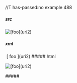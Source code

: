 //T has-passed:no
example 488
##### src
![[[foo](uri1)](uri2)](uri3)
##### xml
<?xml version="1.0" encoding="UTF-8"?>
<!DOCTYPE document SYSTEM "CommonMark.dtd">
<document xmlns="http://commonmark.org/xml/1.0">
  <paragraph>
    <image destination="uri3" title="">
      <text>[</text>
      <link destination="uri1" title="">
        <text>foo</text>
      </link>
      <text>](uri2)</text>
    </image>
  </paragraph>
</document>
##### html
<p><img src="uri3" alt="[foo](uri2)" /></p>
#####

